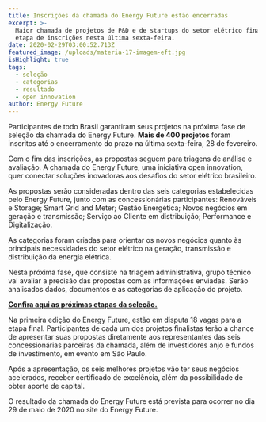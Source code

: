 ```yaml
---
title: Inscrições da chamada do Energy Future estão encerradas
excerpt: >-
  Maior chamada de projetos de P&D e de startups do setor elétrico finalizou
  etapa de inscrições nesta última sexta-feira.
date: 2020-02-29T03:00:52.713Z
featured_image: /uploads/materia-17-imagem-eft.jpg
isHighlight: true
tags:
  - seleção
  - categorias
  - resultado
  - open innovation
author: Energy Future
---
```

Participantes de todo Brasil garantiram seus projetos na próxima fase de seleção da chamada do Energy Future. **Mais de 400 projetos** foram inscritos até o encerramento do prazo na última sexta-feira, 28 de fevereiro. 

Com o fim das inscrições, as propostas seguem para triagens de análise e avaliação. A chamada do Energy Future, uma iniciativa open innovation, quer conectar soluções inovadoras aos desafios do setor elétrico brasileiro.

As propostas serão consideradas dentro das seis categorias estabelecidas pelo Energy Future, junto com as concessionárias participantes: Renováveis e Storage; Smart Grid and Meter; Gestão Energética; Novos negócios em geração e transmissão; Serviço ao Cliente em distribuição; Performance e Digitalização.

As categorias foram criadas para orientar os novos negócios quanto às principais necessidades do setor elétrico na geração, transmissão e distribuição da energia elétrica.

Nesta próxima fase, que consiste na triagem administrativa, grupo técnico vai avaliar a precisão das propostas com as informações enviadas. Serão analisados dados, documentos e as categorias de aplicação do projeto.

**[Confira aqui as próximas etapas da seleção.](https://www.energyfuture.com.br/tag/sele%C3%A7%C3%A3o)**

Na primeira edição do Energy Future, estão em disputa 18 vagas para a etapa final. Participantes de cada um dos projetos finalistas terão a chance de apresentar suas propostas diretamente aos representantes das seis concessionárias parceiras da chamada, além de investidores anjo e fundos de investimento, em evento em São Paulo.

Após a apresentação, os seis melhores projetos vão ter seus negócios acelerados, receber certificado de excelência, além da possibilidade de obter aporte de capital.

O resultado da chamada do Energy Future está prevista para ocorrer no dia 29 de maio de 2020 no site do Energy Future.
